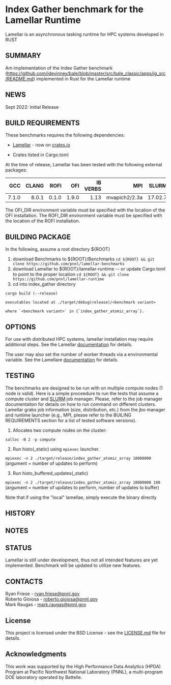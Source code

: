 Index Gather benchmark for the Lamellar Runtime
=================================================

Lamellar is an asynchronous tasking runtime for HPC systems developed in RUST

SUMMARY
-------

Am implementation of the Index Gather benchmark (https://github.com/jdevinney/bale/blob/master/src/bale_classic/apps/ig_src/README.md) implemented in Rust for the Lamellar runtime

NEWS
----

Sept 2022: Initial Release

BUILD REQUIREMENTS
------------------

These benchmarks requires the following dependencies:

* [Lamellar](https://github.com/pnnl/lamellar-runtime) - now on [crates.io](https://crates.io/crates/lamellar)

* Crates listed in Cargo.toml

At the time of release, Lamellar has been tested with the following external packages:

| **GCC** | **CLANG** | **ROFI**  | **OFI**   | **IB VERBS**  | **MPI**       | **SLURM** | **LAMELLAR** |
|--------:|----------:|----------:|----------:|--------------:|--------------:|----------:|-------------:|
| 7.1.0   | 8.0.1     | 0.1.0     | 1.9.0     | 1.13          | mvapich2/2.3a | 17.02.7   | 0.2.1        |

The OFI_DIR environment variable must be specified with the location of the OFI installation.
The ROFI_DIR environment variable must be specified with the location of the ROFI installation.

BUILDING PACKAGE
----------------

In the following, assume a root directory ${ROOT}

1. download Benchmarks to ${ROOT}/Benchmarks 
    `cd ${ROOT} && git clone https://github.com/pnnl/lamellar-benchmarks`
2. download Lamellar to ${ROOT}/lamellar-runtime  -- or update Cargo.toml to point to the proper location
    `cd ${ROOT} && git clone https://github.com/pnnl/lamellar-runtime`
3. cd into index_gather directory

`cargo build (--release)`

    executables located at ./target/debug(release)/<benchmark variant>

    where `<benchmark variant>` in {`index_gather_atomic_array`}.

OPTIONS
-------

For use with distributed HPC systems, lamellar installation may require additional steps.  See the Lamellar [documentation](https://github.com/pnnl/lamellar-runtime#using-lamellar) for details.

The user may also set the number of worker threads via a environmental variable.  See the Lamellare [documentation](https://github.com/pnnl/lamellar-runtime#environment-variables) for details.

TESTING
-------

The benchmarks are designed to be run with on multiple compute nodes (1 node is valid). Here is a simple proceedure to run the tests that assume a compute cluster and [SLURM](https://slurm.schedmd.com) job manager. Please, refer to the job manager documentaiton for details on how to run command on different clusters. Lamellar grabs job information (size, distribution, etc.) from the jbo manager and runtime launcher (e.g., MPI, please refer to the BUILING REQUIREMENTS section for a list of tested software versions).

1. Allocates two compute nodes on the cluster:

`salloc -N 2 -p compute`

2. Run histo(_static) using `mpiexec` launcher.

`mpiexec -n 2 ./target/release/index_gather_atomic_array 10000000`  (argument = number of updates to perform)

3. Run histo_buffered_updates(_static)

`mpiexec -n 2 ./target/release/index_gather_atomic_array 10000000 100`  (argument = number of updates to perform, number of updates to buffer)

Note that if using the "local" lamellae, simply execute the binary directly


HISTORY
-------

NOTES
-----

STATUS
------

Lamellar is still under development, thus not all intended features are yet
implemented. Benchmark will be updated to utilize new features.

CONTACTS
--------

Ryan Friese     - ryan.friese@pnnl.gov  
Roberto Gioiosa - roberto.gioiosa@pnnl.gov  
Mark Raugas     - mark.raugas@pnnl.gov  

License
-------

This project is licensed under the BSD License - see the [LICENSE.md](LICENSE.md) file for details.

Acknowledgments
---------------

This work was supported by the High Performance Data Analytics (HPDA) Program at Pacific Northwest National Laboratory (PNNL),
a multi-program DOE laboratory operated by Battelle.
